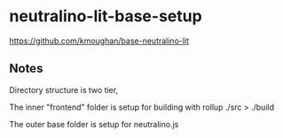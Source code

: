 # neutralino-lit-base-setup

https://github.com/kmoughan/base-neutralino-lit

## Notes

Directory structure is two tier,

The inner "frontend" folder is setup for building with rollup
./src > ./build

The outer base folder is setup for neutralino.js
